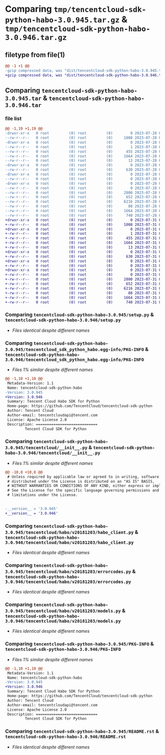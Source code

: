 # Comparing `tmp/tencentcloud-sdk-python-habo-3.0.945.tar.gz` & `tmp/tencentcloud-sdk-python-habo-3.0.946.tar.gz`

## filetype from file(1)

```diff
@@ -1 +1 @@
-gzip compressed data, was "dist/tencentcloud-sdk-python-habo-3.0.945.tar", last modified: Fri Jul 28 00:29:12 2023, max compression
+gzip compressed data, was "dist/tencentcloud-sdk-python-habo-3.0.946.tar", last modified: Mon Jul 31 00:29:23 2023, max compression
```

## Comparing `tencentcloud-sdk-python-habo-3.0.945.tar` & `tencentcloud-sdk-python-habo-3.0.946.tar`

### file list

```diff
@@ -1,19 +1,19 @@
-drwxr-xr-x   0 root         (0) root         (0)        0 2023-07-28 00:29:12.000000 tencentcloud-sdk-python-habo-3.0.945/
--rw-r--r--   0 root         (0) root         (0)     1008 2023-07-28 00:29:11.000000 tencentcloud-sdk-python-habo-3.0.945/setup.py
-drwxr-xr-x   0 root         (0) root         (0)        0 2023-07-28 00:29:12.000000 tencentcloud-sdk-python-habo-3.0.945/tencentcloud_sdk_python_habo.egg-info/
--rw-r--r--   0 root         (0) root         (0)        1 2023-07-28 00:29:12.000000 tencentcloud-sdk-python-habo-3.0.945/tencentcloud_sdk_python_habo.egg-info/dependency_links.txt
--rw-r--r--   0 root         (0) root         (0)      455 2023-07-28 00:29:12.000000 tencentcloud-sdk-python-habo-3.0.945/tencentcloud_sdk_python_habo.egg-info/SOURCES.txt
--rw-r--r--   0 root         (0) root         (0)     1664 2023-07-28 00:29:12.000000 tencentcloud-sdk-python-habo-3.0.945/tencentcloud_sdk_python_habo.egg-info/PKG-INFO
--rw-r--r--   0 root         (0) root         (0)       13 2023-07-28 00:29:12.000000 tencentcloud-sdk-python-habo-3.0.945/tencentcloud_sdk_python_habo.egg-info/top_level.txt
-drwxr-xr-x   0 root         (0) root         (0)        0 2023-07-28 00:29:12.000000 tencentcloud-sdk-python-habo-3.0.945/tencentcloud/
--rw-r--r--   0 root         (0) root         (0)      630 2023-07-28 00:29:11.000000 tencentcloud-sdk-python-habo-3.0.945/tencentcloud/__init__.py
-drwxr-xr-x   0 root         (0) root         (0)        0 2023-07-28 00:29:12.000000 tencentcloud-sdk-python-habo-3.0.945/tencentcloud/habo/
--rw-r--r--   0 root         (0) root         (0)        0 2023-07-28 00:29:11.000000 tencentcloud-sdk-python-habo-3.0.945/tencentcloud/habo/__init__.py
-drwxr-xr-x   0 root         (0) root         (0)        0 2023-07-28 00:29:12.000000 tencentcloud-sdk-python-habo-3.0.945/tencentcloud/habo/v20181203/
--rw-r--r--   0 root         (0) root         (0)        0 2023-07-28 00:29:11.000000 tencentcloud-sdk-python-habo-3.0.945/tencentcloud/habo/v20181203/__init__.py
--rw-r--r--   0 root         (0) root         (0)     2800 2023-07-28 00:29:11.000000 tencentcloud-sdk-python-habo-3.0.945/tencentcloud/habo/v20181203/habo_client.py
--rw-r--r--   0 root         (0) root         (0)      652 2023-07-28 00:29:11.000000 tencentcloud-sdk-python-habo-3.0.945/tencentcloud/habo/v20181203/errorcodes.py
--rw-r--r--   0 root         (0) root         (0)     6216 2023-07-28 00:29:11.000000 tencentcloud-sdk-python-habo-3.0.945/tencentcloud/habo/v20181203/models.py
--rw-r--r--   0 root         (0) root         (0)       88 2023-07-28 00:29:12.000000 tencentcloud-sdk-python-habo-3.0.945/setup.cfg
--rw-r--r--   0 root         (0) root         (0)     1664 2023-07-28 00:29:12.000000 tencentcloud-sdk-python-habo-3.0.945/PKG-INFO
--rw-r--r--   0 root         (0) root         (0)      740 2023-07-28 00:29:11.000000 tencentcloud-sdk-python-habo-3.0.945/README.rst
+drwxr-xr-x   0 root         (0) root         (0)        0 2023-07-31 00:29:23.000000 tencentcloud-sdk-python-habo-3.0.946/
+-rw-r--r--   0 root         (0) root         (0)     1008 2023-07-31 00:29:23.000000 tencentcloud-sdk-python-habo-3.0.946/setup.py
+drwxr-xr-x   0 root         (0) root         (0)        0 2023-07-31 00:29:23.000000 tencentcloud-sdk-python-habo-3.0.946/tencentcloud_sdk_python_habo.egg-info/
+-rw-r--r--   0 root         (0) root         (0)        1 2023-07-31 00:29:23.000000 tencentcloud-sdk-python-habo-3.0.946/tencentcloud_sdk_python_habo.egg-info/dependency_links.txt
+-rw-r--r--   0 root         (0) root         (0)      455 2023-07-31 00:29:23.000000 tencentcloud-sdk-python-habo-3.0.946/tencentcloud_sdk_python_habo.egg-info/SOURCES.txt
+-rw-r--r--   0 root         (0) root         (0)     1664 2023-07-31 00:29:23.000000 tencentcloud-sdk-python-habo-3.0.946/tencentcloud_sdk_python_habo.egg-info/PKG-INFO
+-rw-r--r--   0 root         (0) root         (0)       13 2023-07-31 00:29:23.000000 tencentcloud-sdk-python-habo-3.0.946/tencentcloud_sdk_python_habo.egg-info/top_level.txt
+drwxr-xr-x   0 root         (0) root         (0)        0 2023-07-31 00:29:23.000000 tencentcloud-sdk-python-habo-3.0.946/tencentcloud/
+-rw-r--r--   0 root         (0) root         (0)      630 2023-07-31 00:29:23.000000 tencentcloud-sdk-python-habo-3.0.946/tencentcloud/__init__.py
+drwxr-xr-x   0 root         (0) root         (0)        0 2023-07-31 00:29:23.000000 tencentcloud-sdk-python-habo-3.0.946/tencentcloud/habo/
+-rw-r--r--   0 root         (0) root         (0)        0 2023-07-31 00:29:23.000000 tencentcloud-sdk-python-habo-3.0.946/tencentcloud/habo/__init__.py
+drwxr-xr-x   0 root         (0) root         (0)        0 2023-07-31 00:29:23.000000 tencentcloud-sdk-python-habo-3.0.946/tencentcloud/habo/v20181203/
+-rw-r--r--   0 root         (0) root         (0)        0 2023-07-31 00:29:23.000000 tencentcloud-sdk-python-habo-3.0.946/tencentcloud/habo/v20181203/__init__.py
+-rw-r--r--   0 root         (0) root         (0)     2800 2023-07-31 00:29:23.000000 tencentcloud-sdk-python-habo-3.0.946/tencentcloud/habo/v20181203/habo_client.py
+-rw-r--r--   0 root         (0) root         (0)      652 2023-07-31 00:29:23.000000 tencentcloud-sdk-python-habo-3.0.946/tencentcloud/habo/v20181203/errorcodes.py
+-rw-r--r--   0 root         (0) root         (0)     6216 2023-07-31 00:29:23.000000 tencentcloud-sdk-python-habo-3.0.946/tencentcloud/habo/v20181203/models.py
+-rw-r--r--   0 root         (0) root         (0)       88 2023-07-31 00:29:23.000000 tencentcloud-sdk-python-habo-3.0.946/setup.cfg
+-rw-r--r--   0 root         (0) root         (0)     1664 2023-07-31 00:29:23.000000 tencentcloud-sdk-python-habo-3.0.946/PKG-INFO
+-rw-r--r--   0 root         (0) root         (0)      740 2023-07-31 00:29:23.000000 tencentcloud-sdk-python-habo-3.0.946/README.rst
```

### Comparing `tencentcloud-sdk-python-habo-3.0.945/setup.py` & `tencentcloud-sdk-python-habo-3.0.946/setup.py`

 * *Files identical despite different names*

### Comparing `tencentcloud-sdk-python-habo-3.0.945/tencentcloud_sdk_python_habo.egg-info/PKG-INFO` & `tencentcloud-sdk-python-habo-3.0.946/tencentcloud_sdk_python_habo.egg-info/PKG-INFO`

 * *Files 1% similar despite different names*

```diff
@@ -1,10 +1,10 @@
 Metadata-Version: 1.1
 Name: tencentcloud-sdk-python-habo
-Version: 3.0.945
+Version: 3.0.946
 Summary: Tencent Cloud Habo SDK for Python
 Home-page: https://github.com/TencentCloud/tencentcloud-sdk-python
 Author: Tencent Cloud
 Author-email: tencentcloudapi@tencent.com
 License: Apache License 2.0
 Description: ============================
         Tencent Cloud SDK for Python
```

### Comparing `tencentcloud-sdk-python-habo-3.0.945/tencentcloud/__init__.py` & `tencentcloud-sdk-python-habo-3.0.946/tencentcloud/__init__.py`

 * *Files 1% similar despite different names*

```diff
@@ -10,8 +10,8 @@
 # Unless required by applicable law or agreed to in writing, software
 # distributed under the License is distributed on an "AS IS" BASIS,
 # WITHOUT WARRANTIES OR CONDITIONS OF ANY KIND, either express or implied.
 # See the License for the specific language governing permissions and
 # limitations under the License.
 
 
-__version__ = '3.0.945'
+__version__ = '3.0.946'
```

### Comparing `tencentcloud-sdk-python-habo-3.0.945/tencentcloud/habo/v20181203/habo_client.py` & `tencentcloud-sdk-python-habo-3.0.946/tencentcloud/habo/v20181203/habo_client.py`

 * *Files identical despite different names*

### Comparing `tencentcloud-sdk-python-habo-3.0.945/tencentcloud/habo/v20181203/errorcodes.py` & `tencentcloud-sdk-python-habo-3.0.946/tencentcloud/habo/v20181203/errorcodes.py`

 * *Files identical despite different names*

### Comparing `tencentcloud-sdk-python-habo-3.0.945/tencentcloud/habo/v20181203/models.py` & `tencentcloud-sdk-python-habo-3.0.946/tencentcloud/habo/v20181203/models.py`

 * *Files identical despite different names*

### Comparing `tencentcloud-sdk-python-habo-3.0.945/PKG-INFO` & `tencentcloud-sdk-python-habo-3.0.946/PKG-INFO`

 * *Files 1% similar despite different names*

```diff
@@ -1,10 +1,10 @@
 Metadata-Version: 1.1
 Name: tencentcloud-sdk-python-habo
-Version: 3.0.945
+Version: 3.0.946
 Summary: Tencent Cloud Habo SDK for Python
 Home-page: https://github.com/TencentCloud/tencentcloud-sdk-python
 Author: Tencent Cloud
 Author-email: tencentcloudapi@tencent.com
 License: Apache License 2.0
 Description: ============================
         Tencent Cloud SDK for Python
```

### Comparing `tencentcloud-sdk-python-habo-3.0.945/README.rst` & `tencentcloud-sdk-python-habo-3.0.946/README.rst`

 * *Files identical despite different names*

